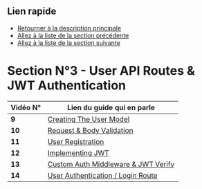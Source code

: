 ## Lien rapide

-   [Retourner à la description principale](../../README.md)
-   [Allez à la liste de la section précédente](../section_2/section_2.md)
-   [Allez à la liste de la section suivante](../section_4/section_4.md)

# Section N°3 - User API Routes & JWT Authentication

| Vidéo N° | Lien du guide qui en parle                                      |
| -------- | --------------------------------------------------------------- |
| **9**    | [Creating The User Model](../section_3/video_9.md)              |
| **10**   | [Request & Body Validation](../section_3/video_10.md)           |
| **11**   | [User Registration](../section_3/video_11.md)                   |
| **12**   | [Implementing JWT](../section_3/video_12.md)                    |
| **13**   | [Custom Auth Middleware & JWT Verify](../section_3/video_13.md) |
| **14**   | [User Authentication / Login Route](../section_3/video_14.md)   |
